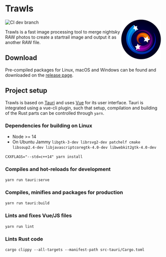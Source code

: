 # Trawls
<img align="right" width="128" height="128" src="src-tauri/icons/128x128.png">

![CI dev branch](https://github.com/Silberschleier/trawls/actions/workflows/test-on-pr.yml/badge.svg?branch=dev)

Trawls is a fast image processing tool to merge nightsky RAW photos to create a startrail image and output it as another RAW file.


## Download
Pre-compiled packages for Linux, macOS and Windows can be found and downloaded on the [release page](https://github.com/Silberschleier/trawls/releases).

## Project setup
Trawls is based on [Tauri](https://tauri.studio/en/) and uses [Vue](https://vuejs.org/) for its user interface.
Tauri is integrated using a vue-cli plugin, such that setup, compilation and building of the Rust parts can be controlled through `yarn`.

### Dependencies for building on Linux
 * Node >= 14
 * On Ubuntu Jammy `libgtk-3-dev librsvg2-dev patchelf cmake libsoup2.4-dev libjavascriptcoregtk-4.0-dev libwebkit2gtk-4.0-dev`

```
CXXFLAGS="--std=c++14" yarn install
```

### Compiles and hot-reloads for development
```
yarn run tauri:serve
```

### Compiles, minifies and packages for production
```
yarn run tauri:build
```

### Lints and fixes Vue/JS files
```
yarn run lint
```

### Lints Rust code
```
cargo clippy --all-targets --manifest-path src-tauri/Cargo.toml
```
